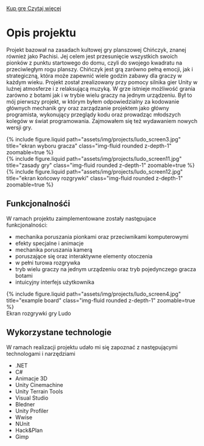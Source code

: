 <div class="links">
  <a href="https://www.nintendo.com/us/store/products/ludo-game-just-chill-out-switch/" class="btn btn-amber btn-sm z-depth-0" role="button">Kup grę <i class="fa fa-cart-shopping"></i></a>
   <a href="http://farmind.pl/just-chill-out/" class="btn btn-amber btn-sm z-depth-0" role="button">Czytaj więcej <i class="fa fa-book"></i></a>
</div>

# Opis projektu

Projekt bazował na zasadach kultowej gry planszowej Chińczyk, znanej również jako Pachisi. Jej celem jest przesunięcie wszystkich swoich pionków z punktu startowego do domu, czyli do swojego kwadratu na przeciwległym rogu planszy. Chińczyk jest grą zarówno pełną emocji, jak i strategiczną, która może zapewnić wiele godzin zabawy dla graczy w każdym wieku. Projekt został zrealizowany przy pomocy silnika gier Unity w luźnej atmosferze i z relaksującą muzyką. W grze istnieje możliwość grania zarówno z botami jak i w trybie wielu graczy na jednym urządzeniu. Był to mój pierwszy projekt, w którym byłem odpowiedzialny za kodowanie głównych mechanik gry oraz zarządzanie projektem jako główny programista, wykonujący przeglądy kodu oraz prowadząc młodszych kolegów w świat programowania. Zajmowałem się też wydawaniem nowych wersji gry.

<div class="row">
    <div class="col-sm mt-3 mt-md-0">
        {% include figure.liquid  path="assets/img/projects/ludo_screen3.jpg" title="ekran wyboru gracza" class="img-fluid rounded z-depth-1" zoomable=true %}
    </div>
    <div class="col-sm mt-3 mt-md-0">
        {% include figure.liquid path="assets/img/projects/ludo_screen11.jpg" title="zasady gry" class="img-fluid rounded z-depth-1" zoomable=true %}
    </div>
    <div class="col-sm mt-3 mt-md-0">
        {% include figure.liquid path="assets/img/projects/ludo_screen12.jpg" title="ekran końcowy rozgrywki" class="img-fluid rounded z-depth-1" zoomable=true %}
    </div>
</div>

## Funkcjonalnośći

W ramach projektu zaimplementowane zostały następujace funkcjonalności:

- mechanika poruszania pionkami oraz przeciwnikami komputerowymi
- efekty specjalne i animacje
- mechanika poruszania kamerą
- poruszające się oraz interaktywne elementy otoczenia
- w pełni turowa rozgrywka
- tryb wielu graczy na jednym urządzeniu oraz tryb pojedynczego gracza botami
- intuicyjny interfejs użytkownika

<div class="row justify-content-sm-center">
    <div class="col-sm-8 mt-3 mt-md-0">
        {% include figure.liquid path="assets/img/projects/ludo_screen4.jpg" title="example board" class="img-fluid rounded z-depth-1" zoomable=true %}
    </div>
</div>
<div class="caption">
    Ekran rozgrywki gry Ludo
</div>

## Wykorzystane technologie

W ramach realizacji projektu udało mi się zapoznać z następującymi technologami i narzędziami

- .NET
- C#
- Animacje 3D
- Unity Cinemachine
- Unity Terrain Tools
- Visual Studio
- Bledner
- Unity Profiler
- Wwise
- NUnit
- Hack&Plan
- Gimp
